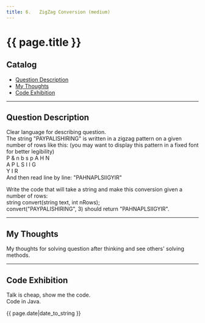 ```yaml
---
title: 6.	ZigZag Conversion (medium)     
---
```


# {{ page.title }}

## Catalog
+ [Question Description](#partI)
+ [My Thoughts](#partII)
+ [Code Exhibition](#partIII)

----------------------------------

## Question Description
Clear language for describing question.    
The string "PAYPALISHIRING" is written in a zigzag pattern on a given number of rows like this: (you may want to display this pattern in a fixed font for better legibility)     
P & n b s p  A   H   N   
A P L S I I G   
Y   I   R   
And then read line by line: "PAHNAPLSIIGYIR"      

Write the code that will take a string and make this conversion given a number of rows:    
string convert(string text, int nRows);    
convert("PAYPALISHIRING", 3) should return "PAHNAPLSIIGYIR".      


----------------------------------

## My Thoughts
My thoughts for solving question after thinking and see others' solving methods.    



----------------------------------

## Code Exhibition
Talk is cheap, show me the code.   
Code in Java.    




{{ page.date|date_to_string }}
